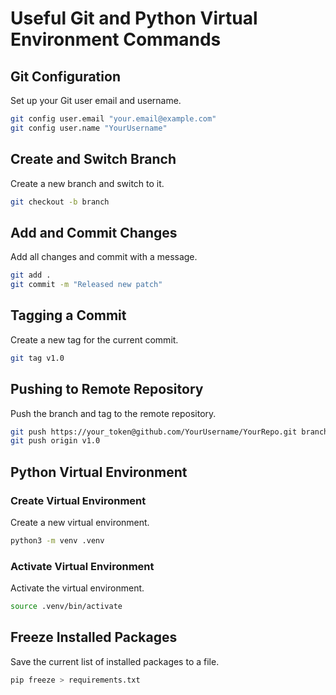 
# Useful Git and Python Virtual Environment Commands

## Git Configuration
Set up your Git user email and username.
```bash
git config user.email "your.email@example.com"
git config user.name "YourUsername"
```

## Create and Switch Branch
Create a new branch and switch to it.
```bash
git checkout -b branch
```

## Add and Commit Changes
Add all changes and commit with a message.
```bash
git add .
git commit -m "Released new patch"
```

## Tagging a Commit
Create a new tag for the current commit.
```bash
git tag v1.0
```

## Pushing to Remote Repository
Push the branch and tag to the remote repository.
```bash
git push https://your_token@github.com/YourUsername/YourRepo.git branch
git push origin v1.0
```

## Python Virtual Environment

### Create Virtual Environment
Create a new virtual environment.
```bash
python3 -m venv .venv
```

### Activate Virtual Environment
Activate the virtual environment.
```bash
source .venv/bin/activate
```

## Freeze Installed Packages
Save the current list of installed packages to a file.
```bash
pip freeze > requirements.txt
```